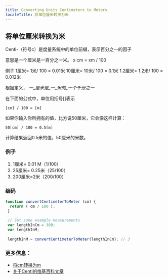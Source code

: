 ```yaml
---
title: Converting Units Centimeters to Meters
localeTitle: 将单位厘米转换为米
---
```

## 将单位厘米转换为米

Centi-（符号c）是度量系统中的单位前缀，表示百分之一的因子

意思是一个厘米是一百分之一米。 x cm = xm / 100

例子 1厘米= 1米/ 100 = 0.01米 10厘米= 10米/ 100 = 0.1米 1.2厘米= 1.2米/ 100 = 0.012米

根据定义， _一_厘米是_一_米的_一个千分之一_

在下面的公式中，单位用括号\[\]表示
```
[cm] / 100 = [m] 
```

如果你输入你所拥有的值，比方说50厘米，它会像这样计算：
```
50[cm] / 100 = 0.5[m] 
```

计算结果返回0.5米的值，50厘米的米数。

### 例子

1.  1厘米= 0.01 M（1/100）
2.  25厘米= 0.25米（25/100）
3.  200厘米=2米（200/100）

### 编码

```js
function convertCentimeterToMeter (cm) { 
  return ( cm / 100 ); 
 } 
 
 // Set some example measurements 
 var lengthInCm = 300; 
 var lengthInM; 
 
 lengthInM = convertCentimeterToMeter(lengthInCm); // 3 
```

### 更多信息：

*   [将cm转换为m](https://www.convertunits.com/from/cm/to/m)
*   [关于Centi的维基百科文章](https://en.wikipedia.org/wiki/Centi-)